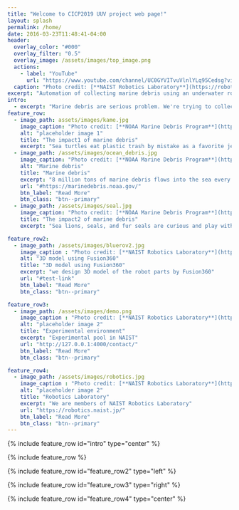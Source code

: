 ```yaml
---
title: "Welcome to CICP2019 UUV project web page!"
layout: splash
permalink: /home/
date: 2016-03-23T11:48:41-04:00
header:
  overlay_color: "#000"
  overlay_filter: "0.5"
  overlay_image: /assets/images/top_image.png
  actions:
    - label: "YouTube"
      url: "https://www.youtube.com/channel/UC0GYVITvuVlnlYLq95Cedsg?view_as=subscriber"
  caption: "Photo credit: [**NAIST Robotics Laboratory**](https://robotics.naist.jp/)"
excerpt: "Automation of collecting marine debris using an underwater robot"
intro:
  - excerpt: "Marine debris are serious problem. We're trying to collect marine debris using UUV(Unmanned underwater vehicle)."
feature_row:
  - image_path: assets/images/kame.jpg
    image_caption: "Photo credit: [**NOAA Marine Debris Program**](https://marinedebris.noaa.gov/)"
    alt: "placeholder image 1"
    title: "The impact1 of marine debris"
    excerpt: "Sea turtles eat plastic trash by mistake as a favorite jellyfish."
  - image_path: /assets/images/ocean_debris.jpg
    image_caption: "Photo credit: [**NOAA Marine Debris Program**](https://marinedebris.noaa.gov/)"
    alt: "Marine debris"
    title: "Marine debris"
    excerpt: "8 million tons of marine debris flows into the sea every year."
    url: "#https://marinedebris.noaa.gov/"
    btn_label: "Read More"
    btn_class: "btn--primary"
  - image_path: /assets/images/seal.jpg
    image_caption: "Photo credit: [**NOAA Marine Debris Program**](https://marinedebris.noaa.gov/)"
    title: "The impact2 of marine debris"
    excerpt: "Sea lions, seals, and fur seals are curious and play with marine debris."

feature_row2:
  - image_path: /assets/images/bluerov2.jpg
    image_caption : "Photo credit: [**NAIST Robotics Laboratory**](https://robotics.naist.jp/)"
    alt: "3D model using Fusion360"
    title: "3D model using Fusion360"
    excerpt: "we design 3D model of the robot parts by Fusion360"
    url: "#test-link"
    btn_label: "Read More"
    btn_class: "btn--primary"

feature_row3:
  - image_path: /assets/images/demo.png
    image_caption : "Photo credit: [**NAIST Robotics Laboratory**](https://robotics.naist.jp/)"
    alt: "placeholder image 2"
    title: "Experimental environment"
    excerpt: "Experimental pool in NAIST"
    url: "http://127.0.0.1:4000/contact/"
    btn_label: "Read More"
    btn_class: "btn--primary"

feature_row4:
  - image_path: /assets/images/robotics.jpg
    image_caption : "Photo credit: [**NAIST Robotics Laboratory**](https://robotics.naist.jp/)"
    alt: "placeholder image 2"
    title: "Robotics Laboratory"
    excerpt: "We are members of NAIST Robotics Laboratory"
    url: "https://robotics.naist.jp/"
    btn_label: "Read More"
    btn_class: "btn--primary"
---
```


{% include feature_row id="intro" type="center" %}

{% include feature_row %}

{% include feature_row id="feature_row2" type="left" %}

{% include feature_row id="feature_row3" type="right" %}

{% include feature_row id="feature_row4" type="center" %}
